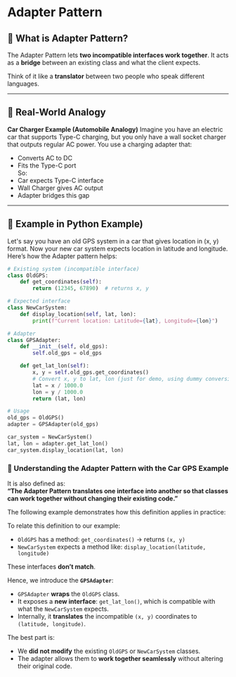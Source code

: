# Adapter Pattern

## 🔹 What is Adapter Pattern?

The Adapter Pattern lets **two incompatible interfaces work together**.
It acts as a **bridge** between an existing class and what the client expects.

Think of it like a **translator** between two people who speak different languages.

---

## 🔹 Real-World Analogy
**Car Charger Example (Automobile Analogy)**
Imagine you have an electric car that supports Type-C charging, but you only have a wall socket charger that outputs regular AC power.
You use a charging adapter that:
- Converts AC to DC
- Fits the Type-C port   
So:
- Car expects Type-C interface
- Wall Charger gives AC output
- Adapter bridges this gap

---

## 🔹 Example in Python Example)
Let's say you have an old GPS system in a car that gives location in (x, y) format.
Now your new car system expects location in latitude and longitude.
Here’s how the Adapter pattern helps:
```python
# Existing system (incompatible interface)
class OldGPS:
    def get_coordinates(self):
        return (12345, 67890)  # returns x, y

# Expected interface
class NewCarSystem:
    def display_location(self, lat, lon):
        print(f"Current location: Latitude={lat}, Longitude={lon}")

# Adapter
class GPSAdapter:
    def __init__(self, old_gps):
        self.old_gps = old_gps

    def get_lat_lon(self):
        x, y = self.old_gps.get_coordinates()
        # Convert x, y to lat, lon (just for demo, using dummy conversion)
        lat = x / 1000.0
        lon = y / 1000.0
        return (lat, lon)

# Usage
old_gps = OldGPS()
adapter = GPSAdapter(old_gps)

car_system = NewCarSystem()
lat, lon = adapter.get_lat_lon()
car_system.display_location(lat, lon)
```

### 🔹 Understanding the Adapter Pattern with the Car GPS Example

It is also defined as:  
**“The Adapter Pattern translates one interface into another so that classes can work together without changing their existing code.”**

The following example demonstrates how this definition applies in practice:

To relate this definition to our example:

- `OldGPS` has a method: `get_coordinates()` → returns `(x, y)`
- `NewCarSystem` expects a method like: `display_location(latitude, longitude)`

These interfaces **don’t match**.

Hence, we introduce the **`GPSAdapter`**:

- `GPSAdapter` **wraps** the `OldGPS` class.
- It exposes a **new interface**: `get_lat_lon()`, which is compatible with what the `NewCarSystem` expects.
- Internally, it **translates** the incompatible `(x, y)` coordinates to `(latitude, longitude)`.


The best part is:  
- We **did not modify** the existing `OldGPS` or `NewCarSystem` classes.  
- The adapter allows them to **work together seamlessly** without altering their original code.





